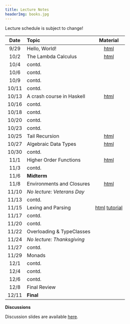```yaml
---
title: Lecture Notes
headerImg: books.jpg
---
```


Lecture schedule is subject to change!

| Date       | Topic                           | Material                  |
|:----------:|:--------------------------------|:-------------------------:|
| 9/29       | Hello, World!                   | [html][lec0]              |
| 10/2       | The Lambda Calculus             | [html][lec1]              |
| 10/4       | contd.                          |                           |
| 10/6       | contd.                          |                           |
| 10/9       | contd.                          |                           |
| 10/11      | contd.                          |                           |
| 10/13      | A crash course in Haskell       | [html][lec2]              |
| 10/16      | contd.                          |                           |
| 10/18      | contd.                          |                           |
| 10/20      | contd.                          |                           |
| 10/23      | contd.                          |                           |
| 10/25      | Tail Recursion                  | [html][lec3]              |
| 10/27      | Algebraic Data Types            | [html][lec4]              |
| 10/30      | contd.                          |                           |
| 11/1       | Higher Order Functions          | [html][lec5]              |
| 11/3       | contd.                          |                           |
| 11/6       | **Midterm**                     |                           |
| 11/8       | Environments and Closures       | [html][lec6]              |
| 11/10      | *No lecture: Veterans Day*      |                           |
| 11/13      | contd.                          |                           |
| 11/15      | Lexing and Parsing              | [html][lec7] [tutorial][parsing] |
| 11/17      | contd.                          |                           |
| 11/20      | contd.                          |                           |
| 11/22      | Overloading & TypeClasses       |                           |
| 11/24      | *No lecture: Thanksgiving*      |                           |
| 11/27      | contd.                          |                           |
| 11/29      | Monads                          |                           |
| 12/1       | contd.                          |                           |
| 12/4       | contd.                          |                           |
| 12/6       | contd.                          |                           |
| 12/8       | Final Review                    |                           |
| 12/11      | **Final**                       |                           |


**Discussions**

Discussion slides are available [here](https://drive.google.com/drive/folders/1opFddP9rLr6rZe-OPjc-GE4c3u2ui2S0?usp=sharing).

[lec0]: lectures/00-hello.html
[lec1]: lectures/01-lambda.html
[lec2]: lectures/02-haskell.html
[lec3]: lectures/03-tailrec.html
[lec4]: lectures/03-datatypes.html
[lec5]: lectures/04-hof.html
[lec6]: lectures/05-closure.html
[lec7]: lectures/06-parsing.html
[lec8]: lectures/07-classes.html
[lec9]: lectures/08-monads.html
[lec10]: lectures/09-types.html
[soundness]: lectures/soundness.html
[mock-final]: https://github.com/cse130-assignments/mock-final

[parsing]: https://github.com/cse130-assignments/arith
[elsa]: https://github.com/ucsd-progsys/elsa

